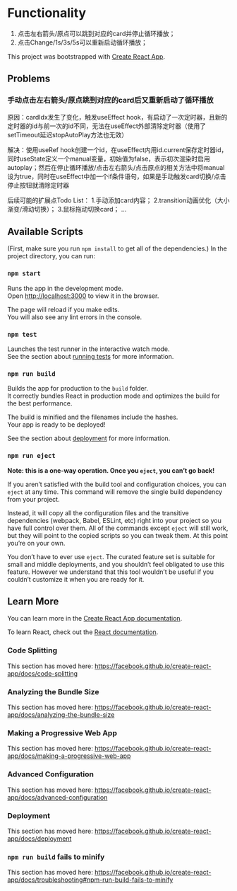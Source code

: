 # Functionality

1. 点击左右箭头/原点可以跳到对应的card并停止循环播放；
2. 点击Change/1s/3s/5s可以重新启动循环播放；

This project was bootstrapped with [Create React App](https://github.com/facebook/create-react-app).

## Problems
### 手动点击左右箭头/原点跳到对应的card后又重新启动了循环播放

原因：cardIdx发生了变化，触发useEffect hook，有启动了一次定时器，且新的定时器的id与前一次的id不同，无法在useEffect外部清除定时器（使用了setTimeout延迟stopAutoPlay方法也无效）

解决：使用useRef hook创建一个id，在useEffect内用id.current保存定时器id，同时useState定义一个manual变量，初始值为false，表示初次渲染时启用autoplay；然后在停止循环播放/点击左右箭头/点击原点的相关方法中将manual设为true，同时在useEffect中加一个if条件语句，如果是手动触发card切换/点击停止按钮就清除定时器

后续可能的扩展点Todo List：
1.手动添加card内容；
2.transition动画优化（大小渐变/滑动切换）；
3.鼠标拖动切换card；
...

## Available Scripts

(First, make sure you run `npm install` to get all of the dependencies.) In the project directory, you can run:

### `npm start`

Runs the app in the development mode.<br />
Open [http://localhost:3000](http://localhost:3000) to view it in the browser.

The page will reload if you make edits.<br />
You will also see any lint errors in the console.

### `npm test`

Launches the test runner in the interactive watch mode.<br />
See the section about [running tests](https://facebook.github.io/create-react-app/docs/running-tests) for more information.

### `npm run build`

Builds the app for production to the `build` folder.<br />
It correctly bundles React in production mode and optimizes the build for the best performance.

The build is minified and the filenames include the hashes.<br />
Your app is ready to be deployed!

See the section about [deployment](https://facebook.github.io/create-react-app/docs/deployment) for more information.

### `npm run eject`

**Note: this is a one-way operation. Once you `eject`, you can’t go back!**

If you aren’t satisfied with the build tool and configuration choices, you can `eject` at any time. This command will remove the single build dependency from your project.

Instead, it will copy all the configuration files and the transitive dependencies (webpack, Babel, ESLint, etc) right into your project so you have full control over them. All of the commands except `eject` will still work, but they will point to the copied scripts so you can tweak them. At this point you’re on your own.

You don’t have to ever use `eject`. The curated feature set is suitable for small and middle deployments, and you shouldn’t feel obligated to use this feature. However we understand that this tool wouldn’t be useful if you couldn’t customize it when you are ready for it.

## Learn More

You can learn more in the [Create React App documentation](https://facebook.github.io/create-react-app/docs/getting-started).

To learn React, check out the [React documentation](https://reactjs.org/).

### Code Splitting

This section has moved here: https://facebook.github.io/create-react-app/docs/code-splitting

### Analyzing the Bundle Size

This section has moved here: https://facebook.github.io/create-react-app/docs/analyzing-the-bundle-size

### Making a Progressive Web App

This section has moved here: https://facebook.github.io/create-react-app/docs/making-a-progressive-web-app

### Advanced Configuration

This section has moved here: https://facebook.github.io/create-react-app/docs/advanced-configuration

### Deployment

This section has moved here: https://facebook.github.io/create-react-app/docs/deployment

### `npm run build` fails to minify

This section has moved here: https://facebook.github.io/create-react-app/docs/troubleshooting#npm-run-build-fails-to-minify
